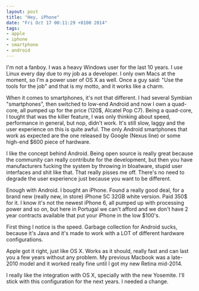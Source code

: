 ```yaml
---
layout: post
title: "Hey, iPhone"
date: "Fri Oct 17 00:11:29 +0100 2014"
tags:
- apple
- iphone
- smartphone
- android
---
```

I'm not a fanboy. I was a heavy Windows user for the last 10 years. I use Linux
every day due to my job as a developer. I only own Macs at the moment, so I'm a
power user of OS X as well. Once a guy said: "Use the tools for the job" and that is my motto, and it works like a charm.

When it comes to smartphones, it's not that different. I had several Symbian
"smartphones", then switched to low-end Android and now I own a quad-core, all
pumped up for the price (120$, Alcatel Pop C7). Being a quad-core, I tought
that was the killer feature, I was only thinking about speed, performance in
general, but nop, didn't work. It's still slow, laggy and the user experience
on this is quite awful. The only Android smartphones that work as expected are
the one released by Google (Nexus line) or some high-end $600 piece of
hardware.

I like the concept behind Android. Being open source is really great because
the community can really contribute for the development, but then you have
manufacturers fucking the system by throwing in bloatware, stupid user
interfaces and shit like that. That really pisses me off. There's no need to
degrade the user experience just because you want to be different.

Enough with Android. I bought an iPhone. Found a really good deal, for a brand
new (really new, in store) iPhone 5C 32GB white version. Paid 350$ for it. I
know it's not the newest iPhone 6, all pumped up with processing power and so
on, but here in Portugal we can't afford and we don't have 2 year contracts
available that put your iPhone in the low $100's.

First thing I notice is the speed. Garbage collection for Android sucks,
because it's Java and it's made to work with a LOT of different hardware
configurations. 

Apple got it right, just like OS X. Works as it should, really
fast and can last you a few years without any problem. My previous Macbook was
a late-2010 model and it worked really fine until I got my new Retina mid-2014.

I really like the integration with OS X, specially with the new Yosemite. I'll
stick with this configuration for the next years. I needed a change.
